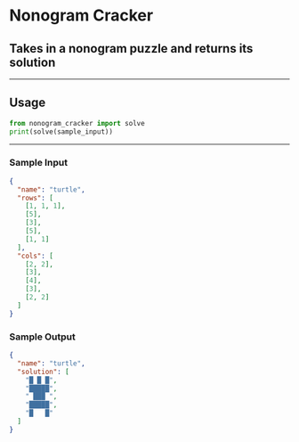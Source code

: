 
# Nonogram Cracker

## Takes in a nonogram puzzle and returns its solution

---

## Usage

```python
from nonogram_cracker import solve
print(solve(sample_input))
```

---

### Sample Input
```json
{
  "name": "turtle",
  "rows": [
    [1, 1, 1],
    [5],
    [3],
    [5],
    [1, 1]
  ],
  "cols": [
    [2, 2],
    [3],
    [4],
    [3],
    [2, 2]
  ]
}
```

### Sample Output
```json
{
  "name": "turtle",
  "solution": [
    "█ █ █",
    "█████",
    " ███ ",
    "█████",
    "█   █"
  ]
}
```







